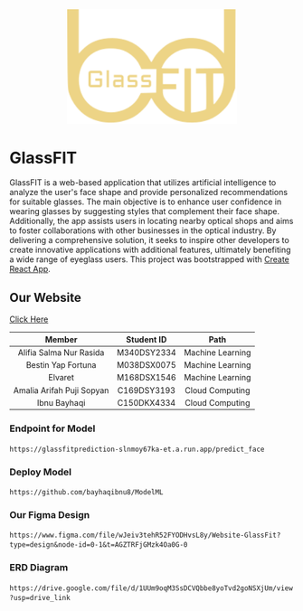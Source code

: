 <div align="center">
  <img src="https://github.com/elvaret/Bangkit2023/blob/main/public/logoNew2.svg"
  style="width: 300px; height: auto;">
</div>

# GlassFIT 

GlassFIT is a web-based application that utilizes artificial intelligence to analyze the user's face shape and provide personalized recommendations for suitable glasses. The main objective is to enhance user confidence in wearing glasses by suggesting styles that complement their face shape. Additionally, the app assists users in locating nearby optical shops and aims to foster collaborations with other businesses in the optical industry. By delivering a comprehensive solution, it seeks to inspire other developers to create innovative applications with additional features, ultimately benefiting a wide range of eyeglass users. This project was bootstrapped with [Create React App](https://github.com/facebook/create-react-app).

## Our Website
[Click Here](https://glassfit.et.r.appspot.com/login)


|            Member           | Student ID |        Path        |
| :-------------------------: | :--------: | :----------------: |
|        Alifia Salma Nur Rasida         | M340DSY2334 |  Machine Learning  |
|   Bestin Yap Fortuna  | M038DSX0075 |  Machine Learning  |
|       Elvaret       | M168DSX1546 |  Machine Learning  |
|    Amalia Arifah Puji Sopyan    | C169DSY3193 |   Cloud Computing  |
|        Ibnu Bayhaqi        | C150DKX4334 |   Cloud Computing  |

### Endpoint for Model
```https://glassfitprediction-slnmoy67ka-et.a.run.app/predict_face```

### Deploy Model
```https://github.com/bayhaqibnu8/ModelML```
    
### Our Figma Design        
```https://www.figma.com/file/wJeiv3tehR52FYODHvsL8y/Website-GlassFit?type=design&node-id=0-1&t=AGZTRFjGMzk4Oa0G-0```

### ERD Diagram
```https://drive.google.com/file/d/1UUm9oqM3SsDCVQbbe8yoTvd2goNSXjUm/view?usp=drive_link```




